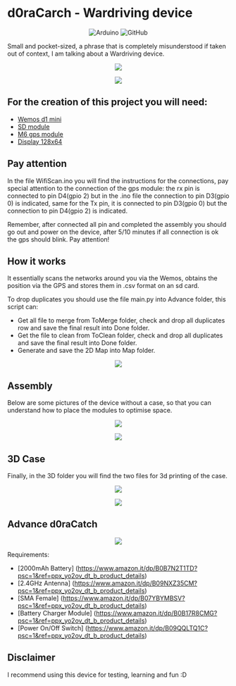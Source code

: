 # d0raCarch - Wardriving device
<p align="center">
 <img alt="Arduino" src="https://img.shields.io/badge/-Arduino-00979D?style=for-the-badge&logo=Arduino&logoColor=white">
 <img alt="GitHub" src="https://img.shields.io/badge/github-%23121011.svg?style=for-the-badge&logo=github&logoColor=white">
</p>

Small and pocket-sized, a phrase that is completely misunderstood if taken out of context, I am talking about a Wardriving device.
<p align="center"><img src="/image/1.jpg"></p>
<p align="center"><img src="/image/3.jpg"></p>

## For the creation of this project you will need:
- [Wemos d1 mini](https://www.amazon.it/AZDelivery-D1-ESP8266-12E-gratuito-compatibile/dp/B0754N794H/ref=sr_1_7?keywords=wemos+d1+mini&qid=1677771028&sprefix=wemos+d%2Caps%2C177&sr=8-7)
- [SD module](https://www.amazon.it/AZDelivery-Reader-Memory-Shield-Arduino/dp/B06X1DX5WS/ref=sr_1_5?keywords=arduino+sd+card+module&qid=1677771051&sprefix=sd+module+a%2Caps%2C164&sr=8-5)
- [M6 gps module](https://www.amazon.it/Aideepen-GY-GPS6MV2-Posizione-Antenna-Controller/dp/B08CZSL193/ref=sr_1_6?__mk_it_IT=%C3%85M%C3%85%C5%BD%C3%95%C3%91&crid=1RTDJSP7UCFB8&keywords=gps+arduino&qid=1677771070&sprefix=gps+arduino%2Caps%2C163&sr=8-6)
- [Display 128x64](https://www.amazon.it/gp/product/B07J2QWF43/ref=ppx_yo_dt_b_search_asin_title?ie=UTF8&psc=1)

## Pay attention
In the file WifiScan.ino you will find the instructions for the connections, pay special attention to the connection of the gps module: the rx pin is connected to pin D4(gpio 2) but in the .ino file the connection to pin D3(gpio 0) is indicated, same for the Tx pin, it is connected to pin D3(gpio 0) but the connection to pin D4(gpio 2) is indicated. 

Remember, after connected all pin and completed the assembly you should go out and power on the device, after 5/10 minutes if all connection is ok the gps should blink.
Pay attention!

## How it works
It essentially scans the networks around you via the Wemos, obtains the position via the GPS and stores them in .csv format on an sd card.

To drop duplicates you should use the file main.py into Advance folder, this script can:
- Get all file to merge from ToMerge folder, check and drop all duplicates row and save the final result into Done folder.
- Get the file to clean from ToClean folder, check and drop all duplicates and save the final result into Done folder.
- Generate and save the 2D Map into Map folder.

<p align="center"><img src="/image/map.gif"></p>

## Assembly
Below are some pictures of the device without a case, so that you can understand how to place the modules to optimise space.
<p align="center"><img src="/image/5.jpg"></p>
<p align="center"><img src="/image/6.jpg"></p>

## 3D Case
Finally, in the 3D folder you will find the two files for 3d printing of the case.
<p align="center"><img src="/image/7.png"></p>
<p align="center"><img src="/image/8.png"></p>

## Advance d0raCatch
<p align="center"><img src="/image/7.jpg"></p>

Requirements:
- [2000mAh Battery] (https://www.amazon.it/dp/B0B7N2T1TD?psc=1&ref=ppx_yo2ov_dt_b_product_details)
- [2.4GHz Antenna] (https://www.amazon.it/dp/B09NXZ35CM?psc=1&ref=ppx_yo2ov_dt_b_product_details)
- [SMA Female] (https://www.amazon.it/dp/B07YBYMBSV?psc=1&ref=ppx_yo2ov_dt_b_product_details)
- [Battery Charger Module] (https://www.amazon.it/dp/B0B17R8CMG?psc=1&ref=ppx_yo2ov_dt_b_product_details)
- [Power On/Off Switch] (https://www.amazon.it/dp/B09QQLTQ1C?psc=1&ref=ppx_yo2ov_dt_b_product_details)

## Disclaimer
I recommend using this device for testing, learning and fun :D
